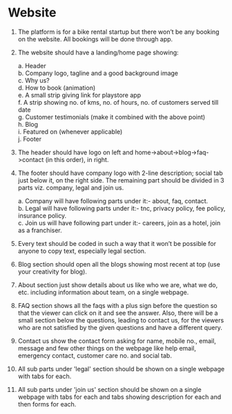 # Website


1. The platform is for a bike rental startup but there won’t be any booking on the website. All
   bookings will be done through app.
   
2. The website should have a landing/home page showing:

    a. Header\
    b. Company logo, tagline and a good background image\
    c. Why us? \
    d. How to book (animation) \
    e. A small strip giving link for playstore app\
    f. A strip showing no. of kms, no. of hours, no. of customers served till date\
    g. Customer testimonials (make it combined with the above point) \
    h. Blog\
    i. Featured on (whenever applicable)   
    j. Footer
    
    
3. The header should have logo on left and home->about->blog->faq->contact (in this order), in
   right. 

4. The footer should have company logo with 2-line description; social tab just below it,
   on the right side. The remaining part should be divided in 3 parts viz. company, legal and join us. 
   
    a. Company will have following parts under it:- about, faq, contact. \
    b. Legal will have following parts under it:- tnc, privacy policy, fee policy, insurance
       policy.  
    c. Join us will have following part under it:- careers, join as a hotel, join as a franchiser. 
    
    
5. Every text should be coded in such a way that it won’t be possible for anyone to copy text,
   especially legal section. 
   
6. Blog section should open all the blogs showing most recent at top (use your creativity for
   blog). 
   
7. About section just show details about us like who we are, what we do, etc. including
   information about team, on a single webpage. 
   
8. FAQ section shows all the faqs with a plus sign before the question so that the viewer can
   click on it and see the answer. Also, there will be a small section below the questions,
   leading to contact us, for the viewers who are not satisfied by the given questions and have
   a different query. 
   
9. Contact us show the contact form asking for name, mobile no., email, message and few
   other things on the webpage like help email, emergency contact, customer care no. and social
   tab. 
   
10. All sub parts under 'legal' section should be shown on a single webpage with tabs for each. 

11. All sub parts under 'join us' section should be shown on a single webpage with tabs for each
    and tabs showing description for each and then forms for each.
